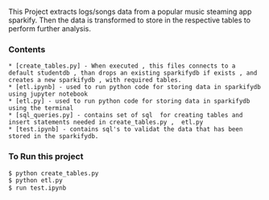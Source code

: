 This Project extracts logs/songs data from a popular music steaming app sparkify. Then the data is transformed to store in the respective tables to perform further analysis.

### Contents
    * [create_tables.py] - When executed , this files connects to a default studentdb , than drops an existing sparkifydb if exists , and creates a new sparkifydb , with required tables.
    * [etl.ipynb] - used to run python code for storing data in sparkifydb using jupyter notebook
    * [etl.py] - used to run python code for storing data in sparkifydb using the terminal
    * [sql_queries.py] - contains set of sql  for creating tables and insert statements needed in create_tables.py ,  etl.py
    * [test.ipynb] - contains sql's to validat the data that has been stored in the sparkifydb.

### To Run this project

```sh
$ python create_tables.py
$ python etl.py
$ run test.ipynb
```